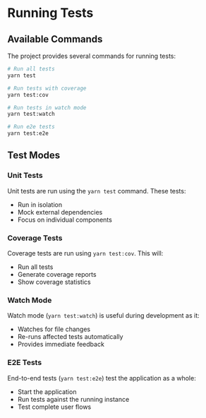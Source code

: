 # Running Tests

## Available Commands

The project provides several commands for running tests:

```bash
# Run all tests
yarn test

# Run tests with coverage
yarn test:cov

# Run tests in watch mode
yarn test:watch

# Run e2e tests
yarn test:e2e
```

## Test Modes

### Unit Tests

Unit tests are run using the `yarn test` command. These tests:

- Run in isolation
- Mock external dependencies
- Focus on individual components

### Coverage Tests

Coverage tests are run using `yarn test:cov`. This will:

- Run all tests
- Generate coverage reports
- Show coverage statistics

### Watch Mode

Watch mode (`yarn test:watch`) is useful during development as it:

- Watches for file changes
- Re-runs affected tests automatically
- Provides immediate feedback

### E2E Tests

End-to-end tests (`yarn test:e2e`) test the application as a whole:

- Start the application
- Run tests against the running instance
- Test complete user flows
